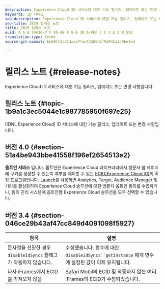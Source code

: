 ```yaml
---
description: Experience Cloud ID 서비스에 대한 기능 릴리스, 업데이트 또는 변경 사항입니다.
keywords: ID 서비스
seo-description: Experience Cloud ID 서비스에 대한 기능 릴리스, 업데이트 또는 변경 사항입니다.
seo-title: 2019 릴리스 노트
title: 2019 릴리스 노트
uuid: A 5 A 59410-7 F 85-48 F 9-A 30 A-FEF 1 C 2 E 2 B 558
translation-type: tm+mt
source-git-commit: bb687c1cd14aae7faef2565dcf9d041a1c06e3bd

---
```



# 릴리스 노트 {#release-notes}

Experience Cloud ID 서비스에 대한 기능 릴리스, 업데이트 또는 변경 사항입니다.

## 릴리스 노트 {#topic-1b9a1c3ec5044e1c987785950f697e25}

[!DNL Experience Cloud] ID 서비스에 대한 기능 릴리스, 업데이트 또는 변경 사항입니다.

## 버전 4.0 {#section-51a4be943bbe41558f196ef2654513e2}

**옵트인 서비스** 입니다. 옵트인은 Experience Cloud 라이브러리에서 방문자 웹 페이지에 쿠키를 생성할 수 있는지 여부를 제어할 수 있는 [ECID(Experience Cloud ID)](https://marketing.adobe.com/resources/help/en_US/mcvid/)의 확장 프로그램입니다. [Launch](https://docs.adobelaunch.com/)를 사용하면 Analytics, Target, Audience Manager 및 기타를 활성화하여 Experience Cloud 솔루션에 대한 방문자 옵트인 동의를 수집하거나, 동의 관리 시스템에 옵트인할 Experience Cloud 솔루션을 모두 선택할 수 있습니다.

## 버전 3.4 {#section-046ce29b43af47cc849d4091098f5927}

| 항목 | 설명 |
|---|---|
| 문자열을 전달한 경우 `disableIdSyncs` 플래그가 작동하지 않습니다. | 수정했습니다. 함수에 대한 `disableidSyncs``getInstance` 매개 변수에 설정된 값이 이제 유지됩니다. |
| 타사 iFrames에서 ECID를 가져오지 않음 | Safari Mobil의 ECID 및 작동하지 않는 여러 iFrames의 ECID가 수정되었습니다. |

